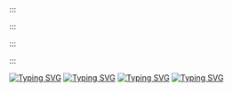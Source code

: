 <p>::: </p>
<p>:::</p>
<p>:::</p>
<p>:::</p>
<a href="https://git.io/typing-svg"><img src="https://readme-typing-svg.demolab.com?font=Fira+Code&weight=600&size=60&pause=4000&color=F8FAFC&repeat=true&random=false&width=3000&height=30&lines=_____________________" alt="Typing SVG" /></a>
<a href="https://git.io/typing-svg"><img src="https://readme-typing-svg.demolab.com?font=Fira+Code&weight=600&size=60&pause=4000&color=D9EAFD&repeat=true&random=false&width=3000&height=30&lines=_______________________________" alt="Typing SVG" /></a>
<a href="https://git.io/typing-svg"><img src="https://readme-typing-svg.demolab.com?font=Fira+Code&weight=600&size=60&pause=4000&color=BCCCDC&repeat=true&random=false&width=3000&height=30&lines=__________________________________________________" alt="Typing SVG" /></a>
<a href="https://git.io/typing-svg"><img src="https://readme-typing-svg.demolab.com?font=Fira+Code&weight=600&size=60&pause=4000&color=9AA6B2&repeat=true&random=false&width=3000&height=30&lines=_______________________________________________________________________________________________________________________________________________________________________" alt="Typing SVG" /></a>
